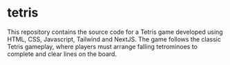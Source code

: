 # tetris
This repository contains the source code for a Tetris game developed using HTML, CSS, Javascript, Tailwind and NextJS. The game follows the classic Tetris gameplay, where players must arrange falling tetrominoes to complete and clear lines on the board.
